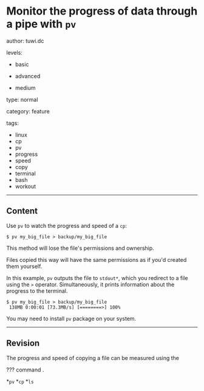 # Monitor the progress of data through a pipe with `pv`
author: tuwi.dc

levels:

  - basic

  - advanced

  - medium

type: normal

category: feature

tags:
  - linux
  - cp
  - pv
  - progress
  - speed
  - copy
  - terminal
  - bash
  - workout


---
## Content

Use `pv` to watch the progress and speed of a `cp`:
```
$ pv my_big_file > backup/my_big_file
```
This method will lose the file's permissions and ownership. 

Files copied this way will have the same permissions as if you'd created them yourself.

In this example, `pv` outputs the file to `stdout*`, which you redirect to a file using the `>` operator. Simultaneously, it prints information about the progress to the terminal.

```
$ pv my_big_file > backup/my_big_file
 138MB 0:00:01 [73.3MB/s] [========>] 100% 
```
You may need to install `pv` package on your system.

---
## Revision

The progress and speed of copying a file can be measured using the 

??? command .

*`pv`
*`cp`
*`ls`